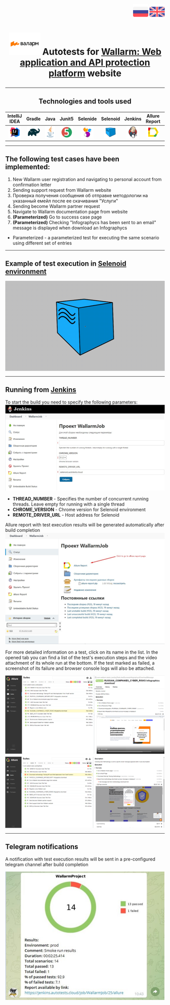 <div class="row" align="right">
  <a href="/README.md"><img src="images/RU.png" title ="Go to Russian README version"></a>
 <a href="/README_EN.md"><img src="images/EN.png" title ="Go to English README version"></a>
</div>

# <p align="center"> <img src="images/Wallarm.png" width="100" height="70">  Autotests for [Wallarm: Web application and API protection platform](https://www.wallarm.ru/) website</p>
___
##  <p align="center"> Technologies and tools used </p>
| IntelliJ IDEA | Gradle | Java | Junit5 | Selenide | Selenoid | Jenkins | Allure Report | Allure TestOps | Telegram (notifications) |
|:------:|:----:|:----:|:------:|:------:|:--------:|:--------:|:-------------:|:---------:|:-------:|
| <img src="images/Intellij.svg" width="40" height="40"> | <img src="images/Gradle.svg" width="40" height="40"> | <img src="images/Java.svg" width="40" height="40"> | <img src="images/Junit5.svg" width="40" height="40"> | <img src="images/Selenide.svg" width="40" height="40"> | <img src="images/Selenoid.svg" width="40" height="40"> | <img src="images/Jenkins.svg" width="40" height="40"> | <img src="images/Allure Report.svg" width="40" height="40"> | <img src="images/Allure TestOps.svg" width="40" height="40"> | <img src="images/Telegram.svg" width="40" height="40"> |

___
## The following test cases have been implemented:

1. New Wallarm user registration and navigating to personal account from confirmation letter
2. Sending support request from Wallarm website
3. Проверка получения сообщения об отправке методологии на указанный емейл после ее скачивания "Услуги"
4. Sending become Wallarm partner request
5. Navigate to Wallarm documentation page from website
6. **(Parameterized)** Go to success case page
7. **(Parameterized)** Checking "Infographycs has been sent to an email" message is displayed when download an Infographycs 
* Parameterized - a parameterized test for executing the same scenario using different set of entries 

___

## Example of test execution in [**Selenoid environment**](https://selenoid.autotests.cloud/#/)
![Selenoid](images/SelenoidVideo.gif)

___

## Running from [**Jenkins**](https://jenkins.autotests.cloud/job/WallarmJob/build?delay=0sec)
To start the build you need to specify the following parameters:
![RunParameters](images/JenkinsBuildStart.jpg)
* **THREAD_NUMBER** - Specifies the number of concurrent running threads. Leave empty for running with a single thread
* **CHROME_VERSION** - Chrome version for Selenoid environment
* **REMOTE_DRIVER_URL** - Host address for Selenoid

Allure report with test execution results will be generated automatically after build completion  
![BuildFinished](images/JenkinsBuildFinishedEN.jpg)

For more detailed information on a test, click on its name in the list. In the opened tab you can find a list of the test's execution steps and the video attachment of its whole run at the bottom. If the test marked as failed, a screenshot of its failure and browser console logs will also be attached.

![TestSuccess](images/AllureResult.png)
![TestFailed](images/AllureFailResult.png)

___
## Telegram notifications
A notification with test execution results will be sent in a pre-configured telegram channel after build completion

![TelegramBot](images/TelegramNotEN.jpg)
